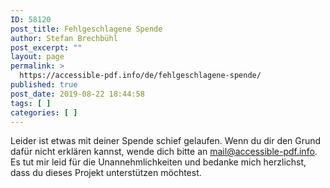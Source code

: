 ```yaml
---
ID: 58120
post_title: Fehlgeschlagene Spende
author: Stefan Brechbühl
post_excerpt: ""
layout: page
permalink: >
  https://accessible-pdf.info/de/fehlgeschlagene-spende/
published: true
post_date: 2019-08-22 18:44:58
tags: [ ]
categories: [ ]
---
```

Leider ist etwas mit deiner Spende schief gelaufen. Wenn du dir den Grund dafür nicht erklären kannst, wende dich bitte an [mail@accessible-pdf.info](mailto:mail@accessible-pdf.info). Es tut mir leid für die Unannehmlichkeiten und bedanke mich herzlichst, dass du dieses Projekt unterstützen möchtest.